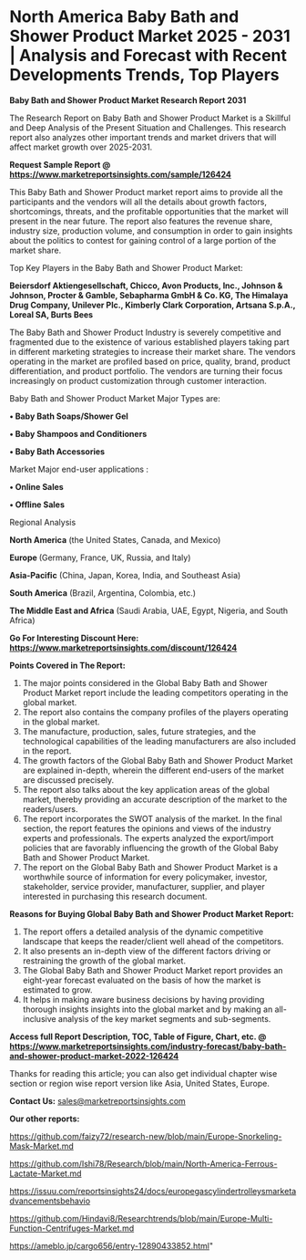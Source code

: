 # North America Baby Bath and Shower Product Market 2025 - 2031 | Analysis and Forecast with Recent Developments Trends, Top Players

<strong>Baby Bath and Shower Product Market Research Report 2031</strong>

The Research Report on Baby Bath and Shower Product Market is a Skillful and Deep Analysis of the Present Situation and Challenges. This research report also analyzes other important trends and market drivers that will affect market growth over 2025-2031.

<strong>Request Sample Report @ <a href=https://www.marketreportsinsights.com/sample/126424>https://www.marketreportsinsights.com/sample/126424</a></strong>

This Baby Bath and Shower Product market report aims to provide all the participants and the vendors will all the details about growth factors, shortcomings, threats, and the profitable opportunities that the market will present in the near future. The report also features the revenue share, industry size, production volume, and consumption in order to gain insights about the politics to contest for gaining control of a large portion of the market share.

Top Key Players in the Baby Bath and Shower Product Market:

<strong>Beiersdorf Aktiengesellschaft, Chicco, Avon Products, Inc., Johnson & Johnson, Procter & Gamble, Sebapharma GmbH & Co. KG, The Himalaya Drug Company, Unilever Plc., Kimberly Clark Corporation, Artsana S.p.A., Loreal SA, Burts Bees</strong>

The Baby Bath and Shower Product Industry is severely competitive and fragmented due to the existence of various established players taking part in different marketing strategies to increase their market share. The vendors operating in the market are profiled based on price, quality, brand, product differentiation, and product portfolio. The vendors are turning their focus increasingly on product customization through customer interaction.

Baby Bath and Shower Product Market Major Types are:

<strong>• Baby Bath Soaps/Shower Gel

• Baby Shampoos and Conditioners

• Baby Bath Accessories</strong>

Market Major end-user applications :

<strong>• Online Sales

• Offline Sales</strong>

Regional Analysis

</u><strong><b>North America</b></strong> (the United States, Canada, and Mexico)

<strong><b>Europe </b></strong>(Germany, France, UK, Russia, and Italy)

<strong><b>Asia-Pacific</b></strong> (China, Japan, Korea, India, and Southeast Asia)

<strong><b>South America</b></strong> (Brazil, Argentina, Colombia, etc.)

<strong><b>The Middle East and Africa</b></strong> (Saudi Arabia, UAE, Egypt, Nigeria, and South Africa)

<strong>Go For Interesting Discount Here: <a href=https://www.marketreportsinsights.com/discount/126424>https://www.marketreportsinsights.com/discount/126424</a></strong>

<strong>Points Covered in The Report:</strong>
<ol>
  <li>The major points considered in the Global Baby Bath and Shower Product Market report include the leading competitors operating in the global market.</li>
  <li>The report also contains the company profiles of the players operating in the global market.</li>
  <li>The manufacture, production, sales, future strategies, and the technological capabilities of the leading manufacturers are also included in the report.</li>
  <li>The growth factors of the Global Baby Bath and Shower Product Market are explained in-depth, wherein the different end-users of the market are discussed precisely.</li>
  <li>The report also talks about the key application areas of the global market, thereby providing an accurate description of the market to the readers/users.</li>
  <li>The report incorporates the SWOT analysis of the market. In the final section, the report features the opinions and views of the industry experts and professionals. The experts analyzed the export/import policies that are favorably influencing the growth of the Global Baby Bath and Shower Product Market.</li>
  <li>The report on the Global Baby Bath and Shower Product Market is a worthwhile source of information for every policymaker, investor, stakeholder, service provider, manufacturer, supplier, and player interested in purchasing this research document.</li>
</ol>
<strong>Reasons for Buying Global Baby Bath and Shower Product Market Report:</strong>

<ol>
  <li>The report offers a detailed analysis of the dynamic competitive landscape that keeps the reader/client well ahead of the competitors.</li>
  <li>It also presents an in-depth view of the different factors driving or restraining the growth of the global market.</li>
  <li>The Global Baby Bath and Shower Product Market report provides an eight-year forecast evaluated on the basis of how the market is estimated to grow.</li>
  <li>It helps in making aware business decisions by having providing thorough insights insights into the global market and by making an all-inclusive analysis of the key market segments and sub-segments.</li>
</ol>
<strong>Access full Report Description, TOC, Table of Figure, Chart, etc. @ <a href=https://www.marketreportsinsights.com/industry-forecast/baby-bath-and-shower-product-market-2022-126424>https://www.marketreportsinsights.com/industry-forecast/baby-bath-and-shower-product-market-2022-126424</a></strong>


Thanks for reading this article; you can also get individual chapter wise section or region wise report version like Asia, United States, Europe.

<strong>Contact Us:</strong>
sales@marketreportsinsights.com

<strong>Our other reports:</strong>

<a href=https://github.com/faizy72/research-new/blob/main/Europe-Snorkeling-Mask-Market.md>https://github.com/faizy72/research-new/blob/main/Europe-Snorkeling-Mask-Market.md</a>

<a href=https://github.com/Ishi78/Research/blob/main/North-America-Ferrous-Lactate-Market.md>https://github.com/Ishi78/Research/blob/main/North-America-Ferrous-Lactate-Market.md</a>

<a href=https://issuu.com/reportsinsights24/docs/europegascylindertrolleysmarketadvancementsbehavio>https://issuu.com/reportsinsights24/docs/europegascylindertrolleysmarketadvancementsbehavio</a>

<a href=https://github.com/Hindavi8/Researchtrends/blob/main/Europe-Multi-Function-Centrifuges-Market.md>https://github.com/Hindavi8/Researchtrends/blob/main/Europe-Multi-Function-Centrifuges-Market.md</a>

<a href=https://ameblo.jp/cargo656/entry-12890433852.html>https://ameblo.jp/cargo656/entry-12890433852.html</a>"
